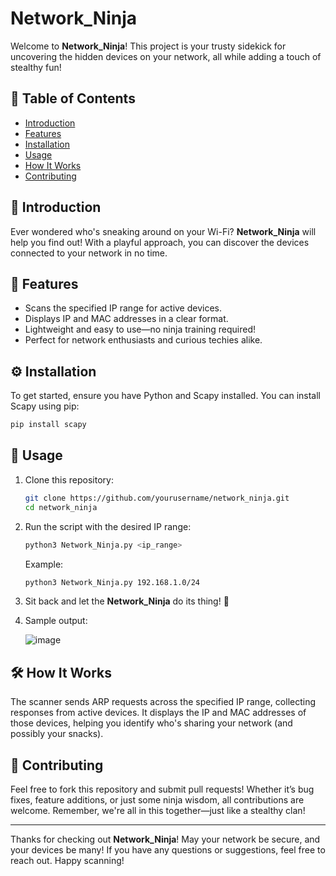
# Network_Ninja

Welcome to **Network_Ninja**! This project is your trusty sidekick for uncovering the hidden devices on your network, all while adding a touch of stealthy fun!

## 📜 Table of Contents
- [Introduction](#introduction)
- [Features](#features)
- [Installation](#installation)
- [Usage](#usage)
- [How It Works](#how-it-works)
- [Contributing](#contributing)

## 📖 Introduction
Ever wondered who's sneaking around on your Wi-Fi? **Network_Ninja** will help you find out! With a playful approach, you can discover the devices connected to your network in no time.

## 🌟 Features
- Scans the specified IP range for active devices.
- Displays IP and MAC addresses in a clear format.
- Lightweight and easy to use—no ninja training required!
- Perfect for network enthusiasts and curious techies alike.

## ⚙️ Installation
To get started, ensure you have Python and Scapy installed. You can install Scapy using pip:

```bash
pip install scapy
```

## 🚀 Usage
1. Clone this repository:

   ```bash
   git clone https://github.com/yourusername/network_ninja.git
   cd network_ninja
   ```

2. Run the script with the desired IP range:

   ```bash
   python3 Network_Ninja.py <ip_range>
   ```

   Example:

   ```bash
   python3 Network_Ninja.py 192.168.1.0/24
   ```

3. Sit back and let the **Network_Ninja** do its thing! 🎉
4. Sample output:
   
      ![image](https://github.com/user-attachments/assets/d41d71b1-52de-4625-b9f6-da2157e3ab01)


## 🛠️ How It Works
The scanner sends ARP requests across the specified IP range, collecting responses from active devices. It displays the IP and MAC addresses of those devices, helping you identify who's sharing your network (and possibly your snacks).

## 🤝 Contributing
Feel free to fork this repository and submit pull requests! Whether it’s bug fixes, feature additions, or just some ninja wisdom, all contributions are welcome. Remember, we're all in this together—just like a stealthy clan!


---

Thanks for checking out **Network_Ninja**! May your network be secure, and your devices be many! If you have any questions or suggestions, feel free to reach out. Happy scanning!
